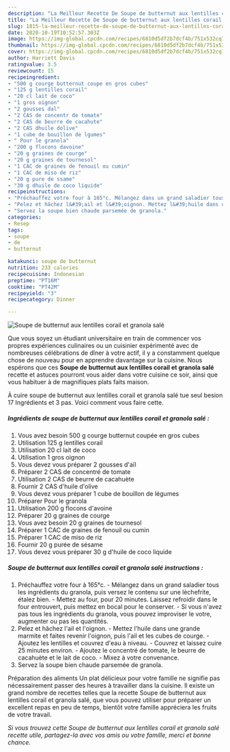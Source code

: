 ```yaml
---
description: "La Meilleur Recette De Soupe de butternut aux lentilles corail et granola salé"
title: "La Meilleur Recette De Soupe de butternut aux lentilles corail et granola salé"
slug: 1815-la-meilleur-recette-de-soupe-de-butternut-aux-lentilles-corail-et-granola-sale
date: 2020-10-19T10:52:57.303Z
image: https://img-global.cpcdn.com/recipes/6810d5df2b7dcf4b/751x532cq70/soupe-de-butternut-aux-lentilles-corail-et-granola-sale-photo-principale-de-la-recette.jpg
thumbnail: https://img-global.cpcdn.com/recipes/6810d5df2b7dcf4b/751x532cq70/soupe-de-butternut-aux-lentilles-corail-et-granola-sale-photo-principale-de-la-recette.jpg
cover: https://img-global.cpcdn.com/recipes/6810d5df2b7dcf4b/751x532cq70/soupe-de-butternut-aux-lentilles-corail-et-granola-sale-photo-principale-de-la-recette.jpg
author: Harriett Davis
ratingvalue: 3.5
reviewcount: 15
recipeingredient:
- "500 g courge butternut coupe en gros cubes"
- "125 g lentilles corail"
- "20 cl lait de coco"
- "1 gros oignon"
- "2 gousses dal"
- "2 CAS de concentr de tomate"
- "2 CAS de beurre de cacahute"
- "2 CAS dhuile dolive"
- "1 cube de bouillon de lgumes"
- " Pour le granola"
- "200 g flocons davoine"
- "20 g graines de courge"
- "20 g graines de tournesol"
- "1 CAC de graines de fenouil ou cumin"
- "1 CAC de miso de riz"
- "20 g pure de ssame"
- "30 g dhuile de coco liquide"
recipeinstructions:
- "Préchauffez votre four à 165°c. Mélangez dans un grand saladier tous les ingrédients du granola, puis versez le contenu sur une lèchefrite, étalez bien. Mettez au four, pour 20 minutes. Laissez refroidir dans le four entrouvert, puis mettez en bocal pour le conserver. Si vous n&#39;avez pas tous les ingrédients du granola, vous pouvez improviser le votre, augmenter ou pas les quantités."
- "Pelez et hâchez l&#39;ail et l&#39;oignon. Mettez l&#39;huile dans une grande marmite et faites revenir l&#39;oignon, puis l&#39;ail et les cubes de courge. Ajoutez les lentilles et couvrez d&#39;eau à niveau. Couvrez et laissez cuire 25 minutes environ. Ajoutez le concentré de tomate, le beurre de cacahuète et le lait de coco. Mixez à votre convenance."
- "Servez la soupe bien chaude parsemée de granola."
categories:
- Resep
tags:
- soupe
- de
- butternut

katakunci: soupe de butternut 
nutrition: 233 calories
recipecuisine: Indonesian
preptime: "PT16M"
cooktime: "PT42M"
recipeyield: "3"
recipecategory: Dinner

---
```



![Soupe de butternut aux lentilles corail et granola salé](https://img-global.cpcdn.com/recipes/6810d5df2b7dcf4b/751x532cq70/soupe-de-butternut-aux-lentilles-corail-et-granola-sale-photo-principale-de-la-recette.jpg)

Que vous soyez un étudiant universitaire en train de commencer vos propres expériences culinaires ou un cuisinier expérimenté avec de nombreuses célébrations de dîner à votre actif, il y a constamment quelque chose de nouveau pour en apprendre davantage sur la cuisine. Nous espérons que ces <strong> Soupe de butternut aux lentilles corail et granola salé </strong> recette et astuces pourront vous aider dans votre cuisine ce soir, ainsi que vous habituer à de magnifiques plats faits maison.

<!--inarticleads1-->

À cuire soupe de butternut aux lentilles corail et granola salé tue seul besion 17 Ingrédients et 3 pas. Voici comment vous faire cette.

##### Ingrédients de soupe de butternut aux lentilles corail et granola salé :

1. Vous avez besoin 500 g courge butternut coupée en gros cubes
1. Utilisation 125 g lentilles corail
1. Utilisation 20 cl lait de coco
1. Utilisation 1 gros oignon
1. Vous devez vous préparer 2 gousses d&#39;aïl
1. Préparer 2 CAS de concentré de tomate
1. Utilisation 2 CAS de beurre de cacahuète
1. Fournir 2 CAS d&#39;huile d&#39;olive
1. Vous devez vous préparer 1 cube de bouillon de légumes
1. Préparer  Pour le granola
1. Utilisation 200 g flocons d&#39;avoine
1. Préparer 20 g graines de courge
1. Vous avez besoin 20 g graines de tournesol
1. Préparer 1 CAC de graines de fenouil ou cumin
1. Préparer 1 CAC de miso de riz
1. Fournir 20 g purée de sésame
1. Vous devez vous préparer 30 g d&#39;huile de coco liquide




<!--inarticleads2-->

##### Soupe de butternut aux lentilles corail et granola salé instructions :

1. Préchauffez votre four à 165°c. - Mélangez dans un grand saladier tous les ingrédients du granola, puis versez le contenu sur une lèchefrite, étalez bien. - Mettez au four, pour 20 minutes. Laissez refroidir dans le four entrouvert, puis mettez en bocal pour le conserver. - Si vous n&#39;avez pas tous les ingrédients du granola, vous pouvez improviser le votre, augmenter ou pas les quantités.
1. Pelez et hâchez l&#39;ail et l&#39;oignon. - Mettez l&#39;huile dans une grande marmite et faites revenir l&#39;oignon, puis l&#39;ail et les cubes de courge. - Ajoutez les lentilles et couvrez d&#39;eau à niveau. - Couvrez et laissez cuire 25 minutes environ. - Ajoutez le concentré de tomate, le beurre de cacahuète et le lait de coco. - Mixez à votre convenance.
1. Servez la soupe bien chaude parsemée de granola.




<!--inarticleads1-->

<p>
Préparation des aliments Un plat délicieux pour votre famille ne signifie pas nécessairement passer des heures à travailler dans la cuisine. Il existe un grand nombre de recettes telles que la recette Soupe de butternut aux lentilles corail et granola salé, que vous pouvez utiliser pour préparer un excellent repas en peu de temps, bientôt votre famille appréciera les fruits de votre travail.
</p>

<p>
<i>Si vous trouvez cette Soupe de butternut aux lentilles corail et granola salé recette utile, partagez-la avec vos amis ou votre famille, merci et bonne chance.</i>
</p>
